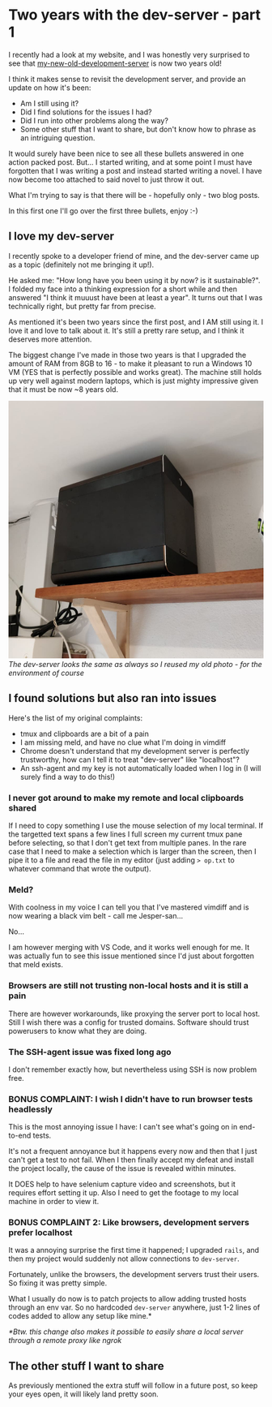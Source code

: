 # Two years with the dev-server - part 1

I recently had a look at my website, and I was honestly very surprised to see that [my-new-old-development-server](my-new-old-development-server.html) is now two years old!

I think it makes sense to revisit the development server, and provide an update on how it's been:

- Am I still using it?
- Did I find solutions for the issues I had?
- Did I run into other problems along the way?
- Some other stuff that I want to share, but don't know how to phrase as an intriguing question.

It would surely have been nice to see all these bullets answered in one action packed post. But... I started writing, and at some point I must have forgotten that I was writing a post and instead started writing a novel. I have now become too attached to said novel to just throw it out.

What I'm trying to say is that there will be - hopefully only - two blog posts.

In this first one I'll go over the first three bullets, enjoy :-)

## I love my dev-server

I recently spoke to a developer friend of mine, and the dev-server came up as a topic (definitely not me bringing it up!).

He asked me: "How long have you been using it by now? is it sustainable?". I folded my face into a thinking expression for a short while and then answered "I think it muuust have been at least a year". It turns out that I was technically right, but pretty far from precise.

As mentioned it's been two years since the first post, and I AM still using it. I love it and love to talk about it. It's still a pretty rare setup, and I think it deserves more attention.

The biggest change I've made in those two years is that I upgraded the amount of RAM from 8GB to 16 - to make it pleasant to run a Windows 10 VM (YES that is perfectly possible and works great). The machine still holds up very well against modern laptops, which is just mighty impressive given that it must be now ~8 years old.

![Development server](dev-server.jpg)
_The dev-server looks the same as always so I reused my old photo - for the environment of course_

## I found solutions but also ran into issues

Here's the list of my original complaints:

- tmux and clipboards are a bit of a pain
- I am missing meld, and have no clue what I'm doing in vimdiff
- Chrome doesn't understand that my development server is perfectly trustworthy, how can I tell it to treat "dev-server" like "localhost"?
- An ssh-agent and my key is not automatically loaded when I log in (I will surely find a way to do this!)

### I never got around to make my remote and local clipboards shared

If I need to copy something I use the mouse selection of my local terminal. If the targetted text spans a few lines I full screen my current tmux pane before selecting, so that I don't get text from multiple panes. In the rare case that I need to make a selection which is larger than the screen, then I pipe it to a file and read the file in my editor (just adding `> op.txt` to whatever command that wrote the output).

### Meld?

With coolness in my voice I can tell you that I've mastered vimdiff and is now wearing a black vim belt - call me Jesper-san...

No...

I am however merging with VS Code, and it works well enough for me. It was actually fun to see this issue mentioned since I'd just about forgotten that meld exists.

### Browsers are still not trusting non-local hosts and it is still a pain

There are however workarounds, like proxying the server port to local host. Still I wish there was a config for trusted domains. Software should trust powerusers to know what they are doing.

### The SSH-agent issue was fixed long ago

I don't remember exactly how, but nevertheless using SSH is now problem free.

### BONUS COMPLAINT: I wish I didn't have to run browser tests headlessly

This is the most annoying issue I have: I can't see what's going on in end-to-end tests.

It's not a frequent annoyance but it happens every now and then that I just can't get a test to not fail. When I then finally accept my defeat and install the project locally, the cause of the issue is revealed within minutes.

It DOES help to have selenium capture video and screenshots, but it requires effort setting it up. Also I need to get the footage to my local machine in order to view it.

### BONUS COMPLAINT 2: Like browsers, development servers prefer localhost

It was a annoying surprise the first time it happened; I upgraded `rails`, and then my project would suddenly not allow connections to `dev-server`.

Fortunately, unlike the browsers, the development servers trust their users. So fixing it was pretty simple.

What I usually do now is to patch projects to allow adding trusted hosts through an env var. So no hardcoded `dev-server` anywhere, just 1-2 lines of codes added to allow any setup like mine.*

_*Btw. this change also makes it possible to easily share a local server through a remote proxy like ngrok_

## The other stuff I want to share

As previously mentioned the extra stuff will follow in a future post, so keep your eyes open, it will likely land pretty soon.
